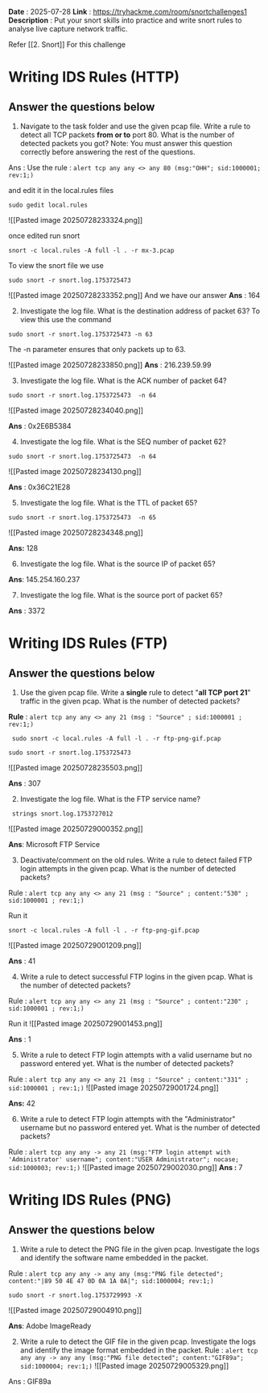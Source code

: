 **Date** : 2025-07-28
**Link** :   https://tryhackme.com/room/snortchallenges1
**Description** : Put your snort skills into practice and write snort rules to analyse live capture network traffic.

Refer [[2. Snort]] For this challenge

# Writing IDS Rules (HTTP)

## Answer the questions below

1. Navigate to the task folder and use the given pcap file.  Write a rule to detect all TCP packets **from or to** port 80.  What is the number of detected packets you got?  Note: You must answer this question correctly before answering the rest of the questions.

Ans : 
Use the rule :  `alert tcp any any <> any 80 (msg:"OHH"; sid:1000001; rev:1;)`

and edit it in the local.rules files
```shell
sudo gedit local.rules
```
![[Pasted image 20250728233324.png]]

once edited run snort
```shell
snort -c local.rules -A full -l . -r mx-3.pcap 
```

To view the snort file we use 
```shell
sudo snort -r snort.log.1753725473 
```

![[Pasted image 20250728233352.png]]
And we have our answer 
**Ans**  : 164


2. Investigate the log file.  What is the destination address of packet 63?
To view this use the command
```shell
sudo snort -r snort.log.1753725473 -n 63
```
The -n parameter ensures that only packets up to 63.

![[Pasted image 20250728233850.png]]
**Ans** : 216.239.59.99

3. Investigate the log file.  What is the ACK number of packet 64?
```shell
sudo snort -r snort.log.1753725473  -n 64
```
![[Pasted image 20250728234040.png]]

**Ans** : 0x2E6B5384

4. Investigate the log file.  What is the SEQ number of packet 62?

```shell
sudo snort -r snort.log.1753725473  -n 64
```

![[Pasted image 20250728234130.png]]

**Ans** : 0x36C21E28

5. Investigate the log file.  What is the TTL of packet 65?

```shell
sudo snort -r snort.log.1753725473  -n 65
```

![[Pasted image 20250728234348.png]]

**Ans:** 128

6. Investigate the log file.  What is the source IP of packet 65?

**Ans**: 145.254.160.237

7. Investigate the log file.  What is the source port of packet 65?

**Ans** : 3372




# Writing IDS Rules (FTP)

## Answer the questions below

1. Use the given pcap file.  Write a **single** rule to detect "**all TCP port 21**"  traffic in the given pcap.  What is the number of detected packets?

**Rule** : `alert tcp any any <> any 21 (msg : "Source" ; sid:1000001 ; rev:1;)`

```shell
 sudo snort -c local.rules -A full -l . -r ftp-png-gif.pcap 
```

```shell
sudo snort -r snort.log.1753725473 
```
![[Pasted image 20250728235503.png]]

**Ans** : 307

2. Investigate the log file.  What is the FTP service name?

```shell
 strings snort.log.1753727012
```

![[Pasted image 20250729000352.png]]

**Ans**: Microsoft FTP Service

3. Deactivate/comment on the old rules. Write a rule to detect failed FTP login attempts in the given pcap.  What is the number of detected packets?

Rule : `alert tcp any any <> any 21 (msg : "Source" ; content:"530" ; sid:1000001 ; rev:1;)`

Run it 
```shell
snort -c local.rules -A full -l . -r ftp-png-gif.pcap
```

![[Pasted image 20250729001209.png]]

**Ans** : 41 


4. Write a rule to detect successful FTP logins in the given pcap. What is the number of detected packets?

Rule : `alert tcp any any <> any 21 (msg : "Source" ; content:"230" ; sid:1000001 ; rev:1;)`

Run it
![[Pasted image 20250729001453.png]]

**Ans** : 1


5. Write a rule to detect FTP login attempts with a valid username but no password entered yet. What is the number of detected packets?

Rule : `alert tcp any any <> any 21 (msg : "Source" ; content:"331" ; sid:1000001 ; rev:1;)`
![[Pasted image 20250729001724.png]]

**Ans:** 42

6. Write a rule to detect FTP login attempts with the "Administrator" username but no password entered yet. What is the number of detected packets?

Rule : `alert tcp any any -> any 21 (msg:"FTP login attempt with 'Administrator' username"; content:"USER Administrator"; nocase; sid:1000003; rev:1;)`
![[Pasted image 20250729002030.png]]
**Ans :** 7

# Writing IDS Rules (PNG)

## Answer the questions below 

1. Write a rule to detect the PNG file in the given pcap. Investigate the logs and identify the software name embedded in the packet.

Rule : `alert tcp any any -> any any (msg:"PNG file detected"; content:"|89 50 4E 47 0D 0A 1A 0A|"; sid:1000004; rev:1;)`
```shell
sudo snort -r snort.log.1753729993 -X
```

![[Pasted image 20250729004910.png]]

**Ans**: Adobe ImageReady

2. Write a rule to detect the GIF file in the given pcap. Investigate the logs and identify the image format embedded in the packet.
Rule : `alert tcp any any -> any any (msg:"PNG file detected"; content:"GIF89a"; sid:1000004; rev:1;)`
![[Pasted image 20250729005329.png]]

Ans : GIF89a





